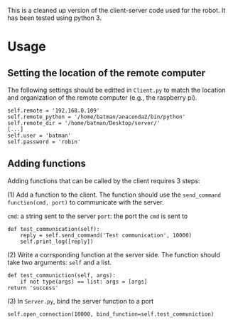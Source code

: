 This is a cleaned up version of the client-server code used for the robot. It has been tested using python 3.

# Usage

## Setting the location of the remote computer

The following settings should be editted in ``Client.py`` to match the location and organization of the remote computer (e.g., the raspberry pi).

```
self.remote = '192.168.0.109'
self.remote_python = '/home/batman/anaconda2/bin/python'
self.remote_dir = '/home/batman/Desktop/server/'
[...]
self.user = 'batman'
self.password = 'robin'
```

## Adding functions

Adding functions that can be called by the client requires 3 steps:

(1) Add a function to the client. The function should use the ``send_command function(cmd, port)`` to communicate with the server.

``cmd``: a string sent to the server
``port``: the port the ``cmd`` is sent to



```
def test_communication(self):
    reply = self.send_command('Test communication', 10000)
    self.print_log([reply])
```

(2) Write a corrsponding function at the server side. The function should take two arguments: ``self`` and a list.

```
def test_communiction(self, args):
    if not type(args) == list: args = [args]
return 'success'
```

(3) In ``Server.py``, bind the server function to a port

```self.open_connection(10000, bind_function=self.test_communiction)```